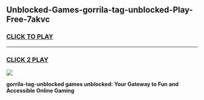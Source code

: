 
## Unblocked-Games-gorrila-tag-unblocked-Play-Free-7akvc
<h3>
<a href="https://premium76.site?title=gorrila-tag-unblocked&ref=18A1">CLICK TO PLAY</a></h3>
<hr>

<h3>
<a href="https://premium76.site?title=gorrila-tag-unblocked&ref=18A1">CLICK 2 PLAY</a>
  
</h3>

<a href="https://premium76.site?title=gorrila-tag-unblocked&ref=18A1"><img src="https://clearcache.store/games.png"></a>


**gorrila-tag-unblocked games unblocked: Your Gateway to Fun and Accessible Online Gaming**

